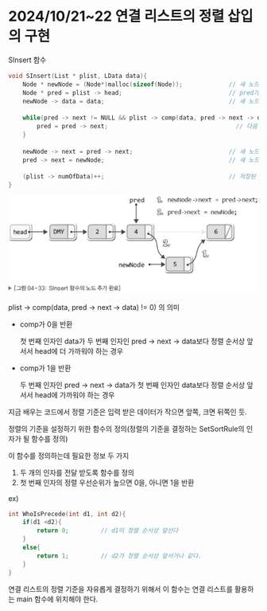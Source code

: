 # 2024/10/21~22 연결 리스트의 정렬 삽입의 구현

SInsert 함수

```c
void SInsert(List * plist, LData data){
	Node * newNode = (Node*)malloc(sizeof(Node));             // 새 노드를 생성
	Node * pred = plist -> head;                              // pred가 더미노드를 가리킴
	newNode -> data = data;                                   // 새 노드에 데이터 저장
	
	while(pred -> next != NULL && plist -> comp(data, pred -> next -> data) != 0){
		pred = pred -> next;                                    // 다음 노드로 이동
	}
	
	newNode -> next = pred -> next;                           // 새 노드의 오른쪽을 연결
	pred -> next = newNode;                                   // 새 노드의 왼쪽을 연결
	
	(plist -> numOfData)++;                                   // 저장된 데이터의 수 하나 증가
}
```

![image.png](image.png)

plist -> comp(data, pred -> next -> data) != 0) 의 의미

- comp가 0을 반환
    
    첫 번째 인자인 data가 두 번째 인자인 pred → next → data보다 정렬 순서상 앞서서 head에 더 가까워야 하는 경우
    
- comp가 1을 반환
    
    두 번째 인자인 pred → next → data가 첫 번째 인자인 data보다 정렬 순서상 앞서서 head에 가까워야 하는 경우
    

지금 배우는 코드에서 정렬 기준은 입력 받은 데이터가 작으면 앞쪽, 크면 뒤쪽인 듯.

정렬의 기준을 설정하기 위한 함수의 정의(정렬의 기준을 결정하는 SetSortRule의 인자가 될 함수를 정의)

이 함수를 정의하는데 필요한 정보 두 가지

1. 두 개의 인자를 전달 받도록 함수를 정의
2. 첫 번째 인자의 정렬 우선순위가 높으면 0을, 아니면 1을 반환

ex)

```c
int WhoIsPrecede(int d1, int d2){
	if(d1 <d2){
		return 0;         // d1이 정렬 순서상 앞선다
	}
	else{
		return 1;         // d2가 정렬 순서상 앞서거나 같다.
	}
}
```

연결 리스트의 정렬 기준을 자유롭게 결정하기 위해서 이 함수는 연결 리스트를 활용하는 main 함수에 위치해야 한다.